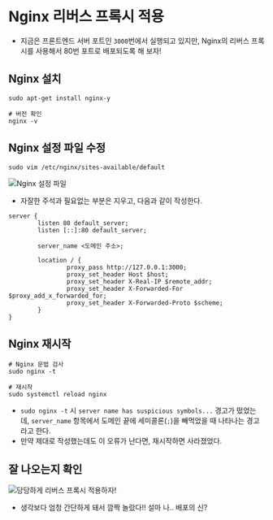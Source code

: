 # Nginx 리버스 프록시 적용

- 지금은 프론트엔드 서버 포트인 `3000`번에서 실행되고 있지만, Nginx의 리버스 프록시를 사용해서 80번 포트로 배포되도록 해 보자!

## Nginx 설치

```
sudo apt-get install nginx-y
```

```
# 버전 확인
nginx -v
```

## Nginx 설정 파일 수정

```
sudo vim /etc/nginx/sites-available/default
```

![Nginx 설정 파일](https://user-images.githubusercontent.com/25563077/180341722-c960c7d1-f878-4774-aab2-129eafae34d9.png)

- 자잘한 주석과 필요없는 부분은 지우고, 다음과 같이 작성한다.

```
server {
        listen 80 default_server;
        listen [::]:80 default_server;

        server_name <도메인 주소>;

        location / {
                proxy_pass http://127.0.0.1:3000;
                proxy_set_header Host $host;
                proxy_set_header X-Real-IP $remote_addr;
                proxy_set_header X-Forwarded-For $proxy_add_x_forwarded_for;
                proxy_set_header X-Forwarded-Proto $scheme;
        }
}
```

## Nginx 재시작

```
# Nginx 문법 검사
sudo nginx -t

# 재시작
sudo systemctl reload nginx
```

- `sudo nginx -t` 시 `server name has suspicious symbols...` 경고가 떴었는데, `server_name` 항목에서 도메인 끝에 세미콜론(`;`)을 빼먹었을 때 나타나는 경고라고 한다.
- 만약 제대로 작성했는데도 이 오류가 난다면, 재시작하면 사라졌었다.

## 잘 나오는지 확인

![당당하게 리버스 프록시 적용하자!](https://user-images.githubusercontent.com/25563077/180342829-9338b2c0-29cc-4284-955f-85048dc51129.png)

- 생각보다 엄청 간단하게 돼서 깜짝 놀랐다!! 설마 나.. 배포의 신?
